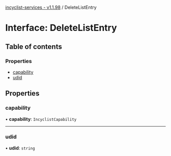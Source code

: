 [incyclist-services - v1.1.98](../README.md) / DeleteListEntry

# Interface: DeleteListEntry

## Table of contents

### Properties

- [capability](DeleteListEntry.md#capability)
- [udid](DeleteListEntry.md#udid)

## Properties

### capability

• **capability**: `IncyclistCapability`

___

### udid

• **udid**: `string`
